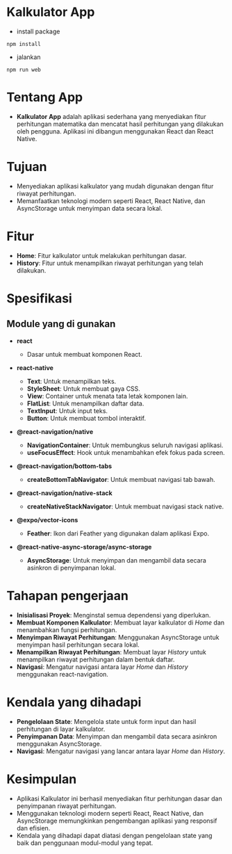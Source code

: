 # Kalkulator App

- install package
```
npm install
```

- jalankan
```
npm run web
```

# Tentang App

- **Kalkulator App** adalah aplikasi sederhana yang menyediakan fitur perhitungan matematika dan mencatat hasil perhitungan yang dilakukan oleh pengguna. Aplikasi ini dibangun menggunakan React dan React Native.

# Tujuan

- Menyediakan aplikasi kalkulator yang mudah digunakan dengan fitur riwayat perhitungan.
- Memanfaatkan teknologi modern seperti React, React Native, dan AsyncStorage untuk menyimpan data secara lokal.

# Fitur

- **Home**: Fitur kalkulator untuk melakukan perhitungan dasar.
- **History**: Fitur untuk menampilkan riwayat perhitungan yang telah dilakukan.

# Spesifikasi

## Module yang di gunakan

- **react**
  - Dasar untuk membuat komponen React.

- **react-native**
  - **Text**: Untuk menampilkan teks.
  - **StyleSheet**: Untuk membuat gaya CSS.
  - **View**: Container untuk menata tata letak komponen lain.
  - **FlatList**: Untuk menampilkan daftar data.
  - **TextInput**: Untuk input teks.
  - **Button**: Untuk membuat tombol interaktif.

- **@react-navigation/native**
  - **NavigationContainer**: Untuk membungkus seluruh navigasi aplikasi.
  - **useFocusEffect**: Hook untuk menambahkan efek fokus pada screen.

- **@react-navigation/bottom-tabs**
  - **createBottomTabNavigator**: Untuk membuat navigasi tab bawah.

- **@react-navigation/native-stack**
  - **createNativeStackNavigator**: Untuk membuat navigasi stack native.

- **@expo/vector-icons**
  - **Feather**: Ikon dari Feather yang digunakan dalam aplikasi Expo.

- **@react-native-async-storage/async-storage**
  - **AsyncStorage**: Untuk menyimpan dan mengambil data secara asinkron di penyimpanan lokal.

# Tahapan pengerjaan

- **Inisialisasi Proyek**: Menginstal semua dependensi yang diperlukan.
- **Membuat Komponen Kalkulator**: Membuat layar kalkulator di *Home* dan menambahkan fungsi perhitungan.
- **Menyimpan Riwayat Perhitungan**: Menggunakan AsyncStorage untuk menyimpan hasil perhitungan secara lokal.
- **Menampilkan Riwayat Perhitungan**: Membuat layar *History* untuk menampilkan riwayat perhitungan dalam bentuk daftar.
- **Navigasi**: Mengatur navigasi antara layar *Home* dan *History* menggunakan react-navigation.

# Kendala yang dihadapi

- **Pengelolaan State**: Mengelola state untuk form input dan hasil perhitungan di layar kalkulator.
- **Penyimpanan Data**: Menyimpan dan mengambil data secara asinkron menggunakan AsyncStorage.
- **Navigasi**: Mengatur navigasi yang lancar antara layar *Home* dan *History*.

# Kesimpulan

- Aplikasi Kalkulator ini berhasil menyediakan fitur perhitungan dasar dan penyimpanan riwayat perhitungan.
- Menggunakan teknologi modern seperti React, React Native, dan AsyncStorage memungkinkan pengembangan aplikasi yang responsif dan efisien.
- Kendala yang dihadapi dapat diatasi dengan pengelolaan state yang baik dan penggunaan modul-modul yang tepat.